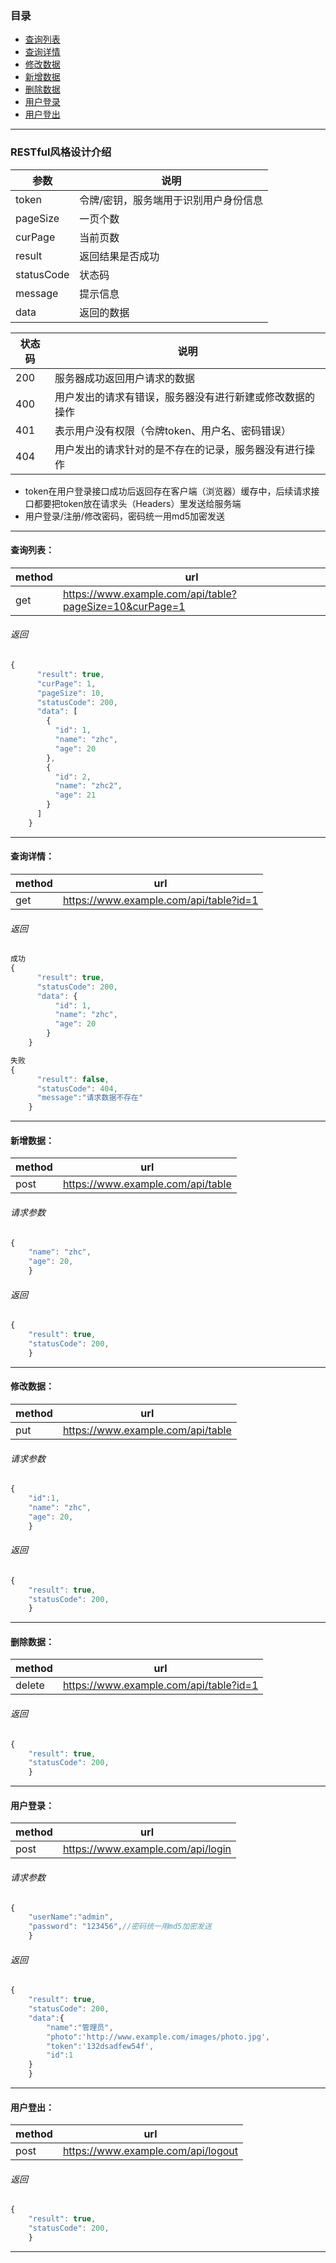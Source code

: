 ### 目录
- [查询列表](#gets)
- [查询详情](#get)
- [修改数据](#edit)
- [新增数据](#add)
- [删除数据](#delete)
- [用户登录](#login)
- [用户登出](#logout)


---


### RESTful风格设计介绍
参数 | 说明
---|---
token | 令牌/密钥，服务端用于识别用户身份信息
pageSize | 一页个数
curPage | 当前页数
result | 返回结果是否成功
statusCode | 状态码
message | 提示信息
data | 返回的数据


状态码 | 说明
---|---
200 | 服务器成功返回用户请求的数据
400 | 用户发出的请求有错误，服务器没有进行新建或修改数据的操作
401 | 表示用户没有权限（令牌token、用户名、密码错误）
404 | 用户发出的请求针对的是不存在的记录，服务器没有进行操作


- token在用户登录接口成功后返回存在客户端（浏览器）缓存中，后续请求接口都要把token放在请求头（Headers）里发送给服务端
- 用户登录/注册/修改密码，密码统一用md5加密发送
---

<a id = "gets"></a>
#### 查询列表：
method | url
---|---
get | https://www.example.com/api/table?pageSize=10&curPage=1
###### 返回
```js
{
      "result": true,
      "curPage": 1,
      "pageSize": 10,
      "statusCode": 200,
      "data": [
        {
          "id": 1,
          "name": "zhc",
          "age": 20
        },
        {
          "id": 2,
          "name": "zhc2",
          "age": 21
        }
      ]
    }
```

---

<a id = "get"></a>
#### 查询详情：
method | url
---|---
get | https://www.example.com/api/table?id=1
###### 返回
```js
成功
{
      "result": true,
      "statusCode": 200,
      "data": {
          "id": 1,
          "name": "zhc",
          "age": 20
        }
    }

失败
{
      "result": false,
      "statusCode": 404,
      "message":"请求数据不存在"
    }
```

---

<a id = "add"></a>
#### 新增数据：
method | url
---|---
post | https://www.example.com/api/table
###### 请求参数
```js
{
    "name": "zhc",
    "age": 20,
    }
```
###### 返回
```js
{
    "result": true,
    "statusCode": 200,
    }
```

---

<a id = "edit"></a>
#### 修改数据：
method | url
---|---
put | https://www.example.com/api/table
###### 请求参数
```js
{
    "id":1,
    "name": "zhc",
    "age": 20,
    }
```
###### 返回
```js
{
    "result": true,
    "statusCode": 200,
    }
```

---

<a id = "delete"></a>
#### 删除数据：
method | url
---|---
delete | https://www.example.com/api/table?id=1
###### 返回
```js
{
    "result": true,
    "statusCode": 200,
    }
```

---

<a id = "login"></a>
#### 用户登录：
method | url
---|---
post | https://www.example.com/api/login
###### 请求参数
```js
{
    "userName":"admin",
    "password": "123456",//密码统一用md5加密发送
    }
```
###### 返回
```js
{
    "result": true,
    "statusCode": 200,
    "data":{
        "name":"管理员",
        "photo":'http://www.example.com/images/photo.jpg',
        "token":'132dsadfew54f',
        "id":1
    }
    }
```

---

<a id = "logout"></a>
#### 用户登出：
method | url
---|---
post | https://www.example.com/api/logout
###### 返回
```js
{
    "result": true,
    "statusCode": 200,
    }
```

---

